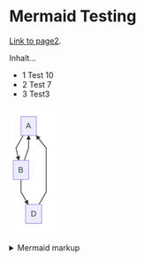 # Mermaid Testing

[Link to page2](./page2.md).

Inhalt...
* 1 Test 10
* 2 Test 7
* 3 Test3

<!-- generated by mermaid compile action - START -->
![~mermaid diagram 1~](/assets/images/docs_index-md-1.png)
<details>
  <summary>Mermaid markup</summary>

```mermaid
graph TD;
    A-->B;
    B-->A;
    B-->D;
```

</details>
<!-- generated by mermaid compile action - END -->
